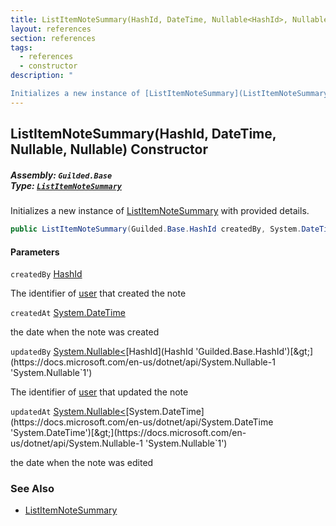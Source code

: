 ```yaml
---
title: ListItemNoteSummary(HashId, DateTime, Nullable<HashId>, Nullable<DateTime>)
layout: references
section: references
tags:
  - references
  - constructor
description: "

Initializes a new instance of [ListItemNoteSummary](ListItemNoteSummary 'Guilded.Base.Content.ListItemNoteSummary') with provided details."
---
```


## ListItemNoteSummary(HashId, DateTime, Nullable<HashId>, Nullable<DateTime>) Constructor
##### **Assembly:** `Guilded.Base`<br/>**Type:** [`ListItemNoteSummary`](ListItemNoteSummary 'Guilded.Base.Content.ListItemNoteSummary')

Initializes a new instance of [ListItemNoteSummary](ListItemNoteSummary 'Guilded.Base.Content.ListItemNoteSummary') with provided details.

```csharp
public ListItemNoteSummary(Guilded.Base.HashId createdBy, System.DateTime createdAt, System.Nullable<Guilded.Base.HashId> updatedBy=null, System.Nullable<System.DateTime> updatedAt=null);
```
#### Parameters

<a name='Guilded.Base.Content.ListItemNoteSummary.ListItemNoteSummary(Guilded.Base.HashId,System.DateTime,System.Nullable_Guilded.Base.HashId_,System.Nullable_System.DateTime_).createdBy'></a>

`createdBy` [HashId](HashId 'Guilded.Base.HashId')

The identifier of [user](User 'Guilded.Base.Users.User') that created the note

<a name='Guilded.Base.Content.ListItemNoteSummary.ListItemNoteSummary(Guilded.Base.HashId,System.DateTime,System.Nullable_Guilded.Base.HashId_,System.Nullable_System.DateTime_).createdAt'></a>

`createdAt` [System.DateTime](https://docs.microsoft.com/en-us/dotnet/api/System.DateTime 'System.DateTime')

the date when the note was created

<a name='Guilded.Base.Content.ListItemNoteSummary.ListItemNoteSummary(Guilded.Base.HashId,System.DateTime,System.Nullable_Guilded.Base.HashId_,System.Nullable_System.DateTime_).updatedBy'></a>

`updatedBy` [System.Nullable&lt;](https://docs.microsoft.com/en-us/dotnet/api/System.Nullable-1 'System.Nullable`1')[HashId](HashId 'Guilded.Base.HashId')[&gt;](https://docs.microsoft.com/en-us/dotnet/api/System.Nullable-1 'System.Nullable`1')

The identifier of [user](User 'Guilded.Base.Users.User') that updated the note

<a name='Guilded.Base.Content.ListItemNoteSummary.ListItemNoteSummary(Guilded.Base.HashId,System.DateTime,System.Nullable_Guilded.Base.HashId_,System.Nullable_System.DateTime_).updatedAt'></a>

`updatedAt` [System.Nullable&lt;](https://docs.microsoft.com/en-us/dotnet/api/System.Nullable-1 'System.Nullable`1')[System.DateTime](https://docs.microsoft.com/en-us/dotnet/api/System.DateTime 'System.DateTime')[&gt;](https://docs.microsoft.com/en-us/dotnet/api/System.Nullable-1 'System.Nullable`1')

the date when the note was edited

### See Also
- [ListItemNoteSummary](ListItemNoteSummary 'Guilded.Base.Content.ListItemNoteSummary')